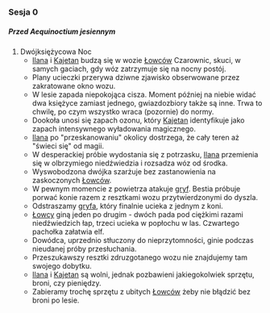 ### Sesja 0
##### Przed Aequinoctium jesiennym
1. Dwójksiężycowa Noc
    - [Ilana](#g_ilana) i [Kajetan](#g_kajetan) budzą się w wozie [Łowców](#r_lowca) Czarownic, skuci, w samych gaciach, gdy wóz zatrzymuje się na nocny postój.
    - Plany ucieczki przerywa dziwne zjawisko obserwowane przez zakratowane okno wozu. 
    - W lesie zapada niepokojąca cisza. Moment później na niebie widać dwa księżyce zamiast jednego, gwiazdozbiory także są inne. Trwa to chwilę, po czym wszystko wraca (pozornie) do normy.
    - Dookoła unosi się zapach ozonu, który [Kajetan](#g_kajetan) identyfikuje jako zapach intensywnego wyładowania magicznego.
    - [Ilana](#g_ilana) po "przeskanowaniu" okolicy dostrzega, że cały teren aż "świeci się" od magii.
    - W desperackiej próbie wydostania się z potrzasku, [Ilana](#g_ilana) przemienia się w olbrzymiego niedźwiedzia i rozsadza wóz od środka.
    - Wyswobodzona dwójka szarżuje bez zastanowienia na zaskoczonych [Łowców](#r_lowca).
    - W pewnym momencie z powietrza atakuje [gryf](#b_gryf). Bestia próbuje porwać konie razem z resztkami wozu przytwierdzonymi do dyszla.
    - Odstraszamy [gryfa](#b_gryf), który finalnie ucieka z jednym z koni.
    - [Łowcy](#r_lowca) giną jeden po drugim - dwóch pada pod ciężkimi razami niedźwiedzich łap, trzeci ucieka w popłochu w las. Czwartego pachołka załatwia elf.
    - Dowódca, uprzednio stłuczony do nieprzytomności, ginie podczas nieudanej próby przesłuchania.
    - Przeszukawszy resztki zdruzgotanego wozu nie znajdujemy tam swojego dobytku.
    - [Ilana](#g_ilana) i [Kajetan](#g_kajetan) są wolni, jednak pozbawieni jakiegokolwiek sprzętu, broni, czy pieniędzy.
    - Zabieramy trochę sprzętu z ubitych [Łowców](#r_lowca) żeby nie błądzić bez broni po lesie.